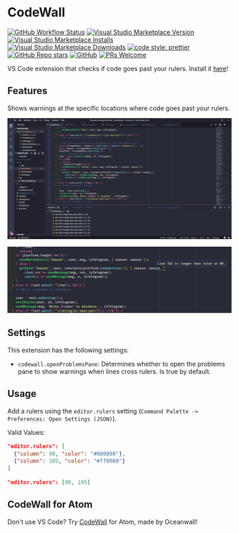# CodeWall

[![GitHub Workflow Status](https://img.shields.io/github/workflow/status/abhinavk99/codewall/CodeWall%20CI?style=flat-square)](https://github.com/abhinavk99/codewall/actions)
[![Visual Studio Marketplace Version](https://img.shields.io/visual-studio-marketplace/v/abhinavk99.codewall?style=flat-square)](https://marketplace.visualstudio.com/items?itemName=abhinavk99.codewall)
[![Visual Studio Marketplace Installs](https://img.shields.io/visual-studio-marketplace/i/abhinavk99.codewall?style=flat-square)](https://marketplace.visualstudio.com/items?itemName=abhinavk99.codewall)
[![Visual Studio Marketplace Downloads](https://img.shields.io/visual-studio-marketplace/d/abhinavk99.codewall?style=flat-square)](https://marketplace.visualstudio.com/items?itemName=abhinavk99.codewall)
[![code style: prettier](https://img.shields.io/badge/code_style-prettier-ff69b4.svg?style=flat-square)](https://github.com/prettier/prettier)
[![GitHub Repo stars](https://img.shields.io/github/stars/abhinavk99/codewall?style=flat-square)](https://github.com/abhinavk99/codewall)
[![GitHub](https://img.shields.io/github/license/abhinavk99/codewall?style=flat-square)](https://github.com/abhinavk99/codewall/blob/master/LICENSE)
[![PRs Welcome](https://img.shields.io/badge/PRs-welcome-brightgreen.svg?style=flat-square)](http://makeapullrequest.com)

VS Code extension that checks if code goes past your rulers. Install it [here](https://marketplace.visualstudio.com/items?itemName=abhinavk99.codewall)!

## Features

Shows warnings at the specific locations where code goes past your rulers.

![](https://raw.githubusercontent.com/abhinavk99/codewall/master/images/window.PNG)

![](https://raw.githubusercontent.com/abhinavk99/codewall/master/images/message.PNG)

## Settings

This extension has the following settings:

- `codewall.openProblemsPane`: Determines whether to open the problems pane to show warnings when lines cross rulers. Is true by default.

## Usage

Add a rulers using the `editor.rulers` setting (`Command Palette -> Preferences: Open Settings (JSON)`).

Valid Values:

```json
"editor.rulers": [
  {"column": 90, "color": "#000000"},
  {"column": 105, "color": "#ff0000"}
]
```

```json
"editor.rulers": [90, 105]
```

## CodeWall for Atom

Don't use VS Code? Try [CodeWall](https://github.com/Oceanwall/CodeWall) for Atom, made by Oceanwall!
